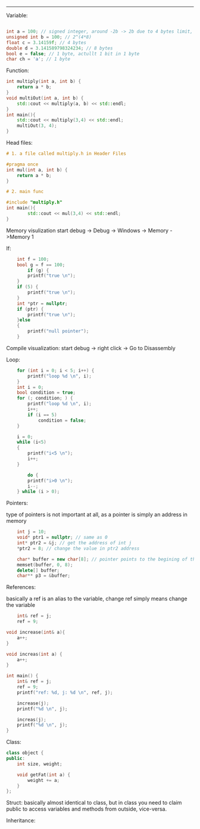 ----

Variable:
```C++

int a = 100; // signed integer, around -2b -> 2b due to 4 bytes limit, 2^(4*8-1)
unsigned int b = 100; // 2^(4*8)
float c = 3.14159f; // 4 bytes
double d = 3.141589798324234; // 8 bytes
bool e = false; // 1 byte, actullt 1 bit in 1 byte
char ch = 'a'; // 1 byte
```

Function:
```C++
int multiply(int a, int b) {
	return a * b;
}
void multiOut(int a, int b) {
	std::cout << multiply(a, b) << std::endl;
}
int main(){
	std::cout << multiply(3,4) << std::endl;
	multiOut(3, 4);
}
```


Head files:
```C++
# 1. a file called multiply.h in Header Files

#pragma once
int mul(int a, int b) {
	return a * b;
}

# 2. main func

#include "multiply.h"
int main(){
		std::cout << mul(3,4) << std::endl;
}
```


Memory visulization
start debug -> Debug -> Windows -> Memory ->Memory 1

If:
```C++
	int f = 100;
	bool g = f == 100;
		if (g) {
		printf("true \n");
	}
	if (5) {
		printf("true \n");
	}
	int *ptr = nullptr;
	if (ptr) {
		printf("true \n");
	}else
	{
		printf("null pointer");
	}
```

Compile visualization:
start debug -> right click -> Go to Disassembly

Loop:
```C++
	for (int i = 0; i < 5; i++) {
		printf("loop %d \n", i);
	}
	int i = 0;
	bool condition = true;
	for (; condition; ) {
		printf("loop %d \n", i);
		i++;
		if (i == 5)
			condition = false;
	}

	i = 0;
	while (i<5)
	{
		printf("i<5 \n");
		i++;
	}

		do {
		printf("i>0 \n");
		i--;
	} while (i > 0);
```

Pointers:

type of pointers is not important at all, as a pointer is simply an address in memory

```C++
	int j = 10;
	void* ptr1 = nullptr; // same as 0
	int* ptr2 = &j; // get the address of int j 
	*ptr2 = 8; // change the value in ptr2 address

	char* buffer = new char[8]; // pointer points to the begining of this 8 bytes memory block
	memset(buffer, 0, 8);
	delete[] buffer;
	char** p3 = &buffer;
```

References:

basically a ref is an alias to the variable, change ref simply means change the variable

```C++
	int& ref = j;
	ref = 9;
```

```C++
void increase(int& a){
	a++;
}

void increas(int a) {
	a++;
}

int main() {
	int& ref = j;
	ref = 9;
	printf("ref: %d, j: %d \n", ref, j);

	increase(j);
	printf("%d \n", j);

	increas(j);
	printf("%d \n", j);
}
```

Class:
```C++
class object {
public:
	int size, weight;

	void getFat(int a) {
		weight += a;
	}
};
```

Struct:
basically almost identical to class, but in class you need to claim public to access variables and methods from outside, vice-versa.

Inheritance:


  












